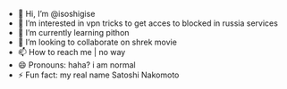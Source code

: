 - 👋 Hi, I’m @isoshigise
- 👀 I’m interested in vpn tricks to get acces to blocked in russia services
- 🌱 I’m currently learning pithon
- 💞️ I’m looking to collaborate on shrek movie
- 📫 How to reach me | no way
- 😄 Pronouns: haha? i am normal
- ⚡ Fun fact: my real name Satoshi Nakomoto

<!---
isoshigise/isoshigise is a ✨ special ✨ repository because its `README.md` (this file) appears on your GitHub profile.
You can click the Preview link to take a look at your changes.
--->
